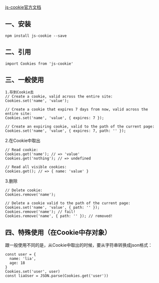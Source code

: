 [js-cookie官方文档](https://www.npmjs.com/package/js-cookie)

## 一、安装
```
npm install js-cookie --save
```
## 二、引用
```
import Cookies from 'js-cookie'
```
## 三、一般使用
```
1.存到Cookie去
// Create a cookie, valid across the entire site:
Cookies.set('name', 'value');

// Create a cookie that expires 7 days from now, valid across the entire site:
Cookies.set('name', 'value', { expires: 7 });

// Create an expiring cookie, valid to the path of the current page:
Cookies.set('name', 'value', { expires: 7, path: '' });
```
2.在Cookie中取出
```
// Read cookie:
Cookies.get('name'); // => 'value'
Cookies.get('nothing'); // => undefined

// Read all visible cookies:
Cookies.get(); // => { name: 'value' }
```
3.删除
```
// Delete cookie:
Cookies.remove('name');

// Delete a cookie valid to the path of the current page:
Cookies.set('name', 'value', { path: '' });
Cookies.remove('name'); // fail!
Cookies.remove('name', { path: '' }); // removed!
```
## 四、特殊使用（在Cookie中存对象）
跟一般使用不同的是，从Cookie中取出的时候，要从字符串转换成json格式：
```
const user = {
  name: 'lia',
  age: 18
}
Cookies.set('user', user)
const liaUser = JSON.parse(Cookies.get('user'))
```
